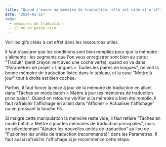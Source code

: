 ```yaml
---
title: "Quand j'ouvre ma mémoire de traduction, elle est vide et n'affiche que “(Aucune unité de traduction à afficher.)”. Comment faire pour la remplir ?"
date: "2024-01-16"
tags:
  - mémoires de traduction
  - il ne se passe rien
---
```


Voir les gifs créés à cet effet dans les ressources utiles.

Il faut s'assurer que les conditions sont bien remplies pour que la mémoire s'alimente : les segments que l'on veux enregistrer sont bien au statut "Traduit" (petit crayon vert avec une coche verte), quand on va dans "Paramètres de projet > Langues > Toutes les paires de langues", on voit la bonne mémoire de traduction listée dans le tableau, et la case "Mettre à jour" tout à droite est bien cochée.

Parfois, il faut forcer la mise à jour de la mémoire de traduction en allant dans "Tâches en mode batch > Mettre à jour les mémoires de traduction principales". Quand on retourne vérifier si la mémoire a bien été remplie, il faut rafraîchir l'affichage en allant dans "Afficher > Actualiser l'affichage" ou en pressant la touche F5.

Si malgré cette manipulation la mémoire reste vide, il faut refaire "Tâches en mode batch > Mettre à jour les mémoires de traduction principales", mais en sélectionnant "Ajouter les nouvelles unités de traduction" au lieu de "Fusionner les unités de traduction (recommandé)" dans les Paramètres. Il faut aussi rafraîchir l'affichage si je recommence cette étape.


